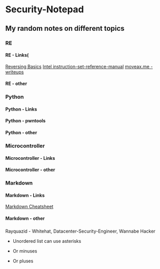 # Security-Notepad
## My random notes on different topics
### **RE**
#### RE - Links(
[Reversing Basics](https://medium.com/bugbountywriteup/bolo-reverse-engineering-part-1-basic-programming-concepts-f88b233c63b7)
[Intel instruction-set-reference-manual](https://www.intel.com/content/dam/www/public/us/en/documents/manuals/64-ia-32-architectures-software-developer-instruction-set-reference-manual-325383.pdf)
[moveax.me - writeups](https://moveax.me/)
#### RE - other
### **Python**
#### Python - Links
#### Python - pwntools
#### Python - other
### **Microcontroller**
#### Microcontroller - Links
#### Microcontroller - other
### **Markdown**
#### Markdown - Links
[Markdown Cheatsheet](https://github.com/adam-p/markdown-here/wiki/Markdown-Cheatsheet)
#### Markdown - other
###
#### 
#### 
Rayquazid - Whitehat, Datacenter-Security-Engineer, Wannabe Hacker
* Unordered list can use asterisks
- Or minuses
+ Or pluses
